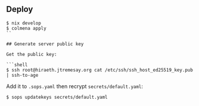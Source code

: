 # 

## Deploy

```shell
$ nix develop
$ colmena apply
``

## Generate server public key

Get the public key:

```shell
$ ssh root@hiraeth.jtremesay.org cat /etc/ssh/ssh_host_ed25519_key.pub | ssh-to-age
```

Add it to `.sops.yaml` then recrypt `secrets/default.yaml`:

```shell
$ sops updatekeys secrets/default.yaml
```